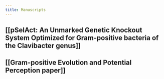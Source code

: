 ```yaml
---
title: Manuscripts
---
```


## [[pSelAct: An Unmarked Genetic Knockout System Optimized for Gram-positive bacteria of the Clavibacter genus]]

## [[Gram-positive Evolution and Potential Perception paper]]

## 
